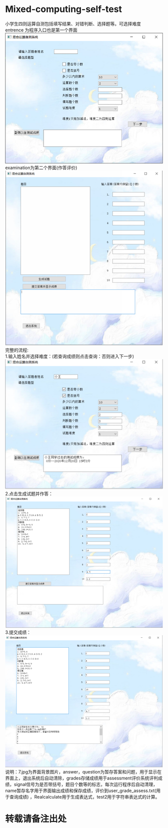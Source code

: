 # Mixed-computing-self-test
小学生四则运算自测包括填写结果、对错判断、选择题等。可选择难度  
entrence 为程序入口也是第一个界面  
![图片](image/1.png)  
examination为第二个界面(作答评价)  
![图片](image/2.png)  
完整的流程:  
1.输入姓名并选择难度：(若查询成绩则点击查询：否则进入下一步)  
![图片](image/3.png)  
2.点击生成试题并作答：  
![图片](image/4.png)   
3.提交成绩：  
![图片](image/5.png)   
说明：7.jpg为界面背景图片，answer，question为暂存答案和问题，用于显示在界面上，退出系统后自动清除，grades存储成绩用于assessment评价系统评判成绩，signal信号为是否带括号，题目个数等的标志，每次运行程序后自动清理，name暂存名字用于界面输出成绩和保存成绩，评价到user_grade_assess.txt(用于查询成绩) ，Realcalculate用于生成表达式，test2用于字符串表达式的计算。  
# 转载请备注出处
